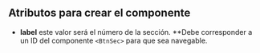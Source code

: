## Atributos para crear el componente

- **label** este valor será el número de la sección. \*\*Debe corresponder a un ID del componente `<BtnSec>` para que sea navegable.

